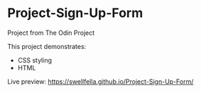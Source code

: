 # Project-Sign-Up-Form
Project from The Odin Project

This project demonstrates:

* CSS styling
* HTML

Live preview: https://swellfella.github.io/Project-Sign-Up-Form/